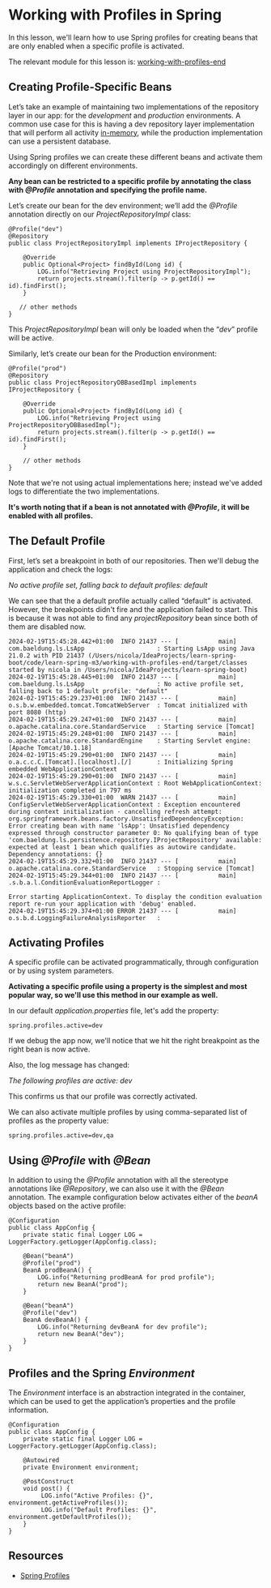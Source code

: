 # Working with Profiles in Spring

In this lesson, we'll learn how to use Spring profiles for creating beans that are only enabled when a specific profile is activated.

The relevant module for this lesson is: [working-with-profiles-end](../code/learn-spring-m3/working-with-profiles-end)

## Creating Profile-Specific Beans

Let’s take an example of maintaining two implementations of the repository layer in our app: for the *development* and *production* environments. A common use case for this is having a dev repository layer implementation that will perform all activity [in-memory](https://en.wikipedia.org/wiki/In-memory_database), while the production implementation can use a persistent database.

Using Spring profiles we can create these different beans and activate them accordingly on different environments.

**Any bean can be restricted to a specific profile by annotating the class with _@Profile_ annotation and specifying the profile name.**

Let’s create our bean for the dev environment; we’ll add the _@Profile_ annotation directly on our _ProjectRepositoryImpl_ class:

```
@Profile("dev")
@Repository
public class ProjectRepositoryImpl implements IProjectRepository {

    @Override
    public Optional<Project> findById(Long id) {
        LOG.info("Retrieving Project using ProjectRepositoryImpl");
        return projects.stream().filter(p -> p.getId() == id).findFirst();
    }

   // other methods
}
```

This _ProjectRepositoryImpl_ bean will only be loaded when the “_dev_” profile will be active.

Similarly, let’s create our bean for the Production environment:

```
@Profile("prod")
@Repository
public class ProjectRepositoryDBBasedImpl implements IProjectRepository {

    @Override
    public Optional<Project> findById(Long id) {
        LOG.info("Retrieving Project using ProjectRepositoryDBBasedImpl");
        return projects.stream().filter(p -> p.getId() == id).findFirst();
    }
	
    // other methods
}
```

Note that we're not using actual implementations here; instead we've added logs to differentiate the two implementations.

**It's worth noting that if a bean is not annotated with _@Profile_, it will be enabled with all profiles.**

## The Default Profile

First, let’s set a breakpoint in both of our repositories. Then we'll debug the application and check the logs:

_No active profile set, falling back to default profiles: default_

We can see that the a default profile actually called “default” is activated. However, the breakpoints didn't fire and the application failed to start. This is because it was not able to find any _projectRepository_ bean since both of them are disabled now.

```
2024-02-19T15:45:28.442+01:00  INFO 21437 --- [           main] com.baeldung.ls.LsApp                    : Starting LsApp using Java 21.0.2 with PID 21437 (/Users/nicola/IdeaProjects/learn-spring-boot/code/learn-spring-m3/working-with-profiles-end/target/classes started by nicola in /Users/nicola/IdeaProjects/learn-spring-boot)
2024-02-19T15:45:28.445+01:00  INFO 21437 --- [           main] com.baeldung.ls.LsApp                    : No active profile set, falling back to 1 default profile: "default"
2024-02-19T15:45:29.237+01:00  INFO 21437 --- [           main] o.s.b.w.embedded.tomcat.TomcatWebServer  : Tomcat initialized with port 8080 (http)
2024-02-19T15:45:29.247+01:00  INFO 21437 --- [           main] o.apache.catalina.core.StandardService   : Starting service [Tomcat]
2024-02-19T15:45:29.248+01:00  INFO 21437 --- [           main] o.apache.catalina.core.StandardEngine    : Starting Servlet engine: [Apache Tomcat/10.1.18]
2024-02-19T15:45:29.290+01:00  INFO 21437 --- [           main] o.a.c.c.C.[Tomcat].[localhost].[/]       : Initializing Spring embedded WebApplicationContext
2024-02-19T15:45:29.290+01:00  INFO 21437 --- [           main] w.s.c.ServletWebServerApplicationContext : Root WebApplicationContext: initialization completed in 797 ms
2024-02-19T15:45:29.330+01:00  WARN 21437 --- [           main] ConfigServletWebServerApplicationContext : Exception encountered during context initialization - cancelling refresh attempt: org.springframework.beans.factory.UnsatisfiedDependencyException: Error creating bean with name 'lsApp': Unsatisfied dependency expressed through constructor parameter 0: No qualifying bean of type 'com.baeldung.ls.persistence.repository.IProjectRepository' available: expected at least 1 bean which qualifies as autowire candidate. Dependency annotations: {}
2024-02-19T15:45:29.332+01:00  INFO 21437 --- [           main] o.apache.catalina.core.StandardService   : Stopping service [Tomcat]
2024-02-19T15:45:29.344+01:00  INFO 21437 --- [           main] .s.b.a.l.ConditionEvaluationReportLogger : 

Error starting ApplicationContext. To display the condition evaluation report re-run your application with 'debug' enabled.
2024-02-19T15:45:29.374+01:00 ERROR 21437 --- [           main] o.s.b.d.LoggingFailureAnalysisReporter   : 
```

## Activating Profiles

A specific profile can be activated programmatically, through configuration or by using system parameters.

**Activating a specific profile using a property is the simplest and most popular way, so we'll use this method in our example as well.**

In our default _application.properties_ file, let's add the property:

```
spring.profiles.active=dev
```

If we debug the app now, we'll notice that we hit the right breakpoint as the right bean is now active.

Also, the log message has changed:

_The following profiles are active: dev_

This confirms us that our profile was correctly activated.

We can also activate multiple profiles by using comma-separated list of profiles as the property value:

```
spring.profiles.active=dev,qa
```

## Using _@Profile_ with _@Bean_

In addition to using the _@Profile_ annotation with all the stereotype annotations like _@Repository_, we can also use it with the _@Bean_ annotation. The example configuration below activates either of the _beanA_ objects based on the active profile:

```
@Configuration
public class AppConfig {
    private static final Logger LOG = LoggerFactory.getLogger(AppConfig.class);

    @Bean("beanA")
    @Profile("prod")
    BeanA prodBeanA() {
        LOG.info("Returning prodBeanA for prod profile");
        return new BeanA("prod");
    }

    @Bean("beanA")
    @Profile("dev")
    BeanA devBeanA() {
        LOG.info("Returning devBeanA for dev profile");
        return new BeanA("dev");
    }
}
```

## Profiles and the Spring _Environment_

The _Environment_ interface is an abstraction integrated in the container, which can be used to get the application’s properties and the profile information.

```
@Configuration
public class AppConfig {
    private static final Logger LOG = LoggerFactory.getLogger(AppConfig.class);

    @Autowired
    private Environment environment;

    @PostConstruct
    void post() {
         LOG.info("Active Profiles: {}", environment.getActiveProfiles());
         LOG.info("Default Profiles: {}", environment.getDefaultProfiles());	 	
    }
}
```

## Resources
- [Spring Profiles](https://www.baeldung.com/spring-profiles)
